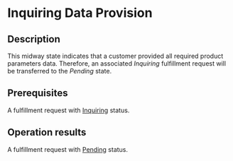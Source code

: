 # Inquiring Data Provision
## Description
This midway state indicates that a customer provided all required product parameters data. Therefore, an associated *Inquiring* fulfillment request will be transferred to the *Pending* state.
## Prerequisites
A fulfillment request with [Inquiring](s-d-inquiring.html) status.
## Operation results
A fulfillment request with [Pending](s-b-pending.html) status.
